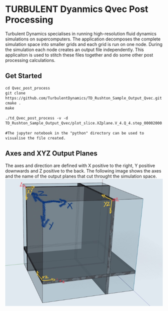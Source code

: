 # TURBULENT Dyanmics Qvec Post Processing


Turbulent Dynamics specialises in running high-resolution fluid dynamics simulations on supercomputers.  The application decomposes the complete simulation space into smaller grids and each grid is run on one node.  During the simulation each node creates an output file independently.  This applicaiton is used to stitch these files together and do some other post processing calculations.


## Get Started
```
cd Qvec_post_process
git clone https://github.com/TurbulentDynamics/TD_Rushton_Sample_Output_Qvec.git
cmake .
make

./td_Qvec_post_process -v -d TD_Rushton_Sample_Output_Qvec/plot_slice.XZplane.V_4.Q_4.step_00002000.cut_133

#The jupyter notebook in the "python" directory can be used to visualise the file created.
```





## Axes and XYZ Output Planes
The axes and direction are defined with X positive to the right, Y positive downwards and Z positive to the back.  The following image shows the axes and the name of the output planes that cut throught the simulation space.
![XYZ Planes](XYZ_planes.jpg)





